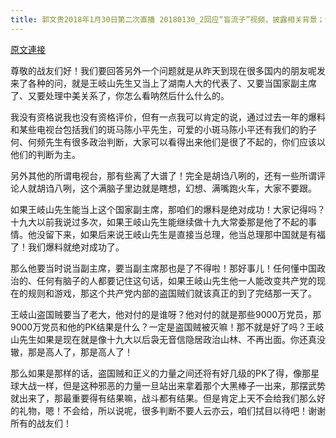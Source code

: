 ```yaml
---
title: 郭文贵2018年1月30日第二次直播 20180130_2回应“盲流子”视频，披露相关背景；谈王岐山“复出”和“文贵春晚”。
---
```


[原文連接](https://gnews.org/ThreadView/53484110)

尊敬的战友们好！我们要回答另外一个问题就是从昨天到现在很多国内的朋友呢发来了各种的问，就是王岐山先生又当上了湖南人大的代表了、又要当国家副主席了、又要处理中美关系了，你怎么看呐然后什么什么的。


我没有资格说我也没有资格评价，但有一点我可以肯定的说，通过过去一年的爆料和某些电视台包括我们的斑马陈小平先生，可爱的小斑马陈小平还有我们的豹子何、何频先生有很多政治判断，大家可以看得出来他们是很了不起的，你们应该以他们的判断为主。


另外其他的所谓电视台，那有些离了大谱了！完全是胡诌八咧的，还有一些所谓评论人就胡诌八咧，这个满脑子里边就是瞎想，幻想、满嘴跑火车，大家不要跟。


如果王岐山先生能当上这个国家副主席，那咱们的爆料是绝对成功！大家记得吗？十九大以前我说过多次，如果王岐山先生能继续做十九大常委那是他了不起的事情。他没留下来，如果后来说王岐山先生是直接当总理，他当总理那中国就是有福了！我们爆料就绝对成功了。


那么他要当时说当副主席，要当副主席那也是了不得啦！那好事儿！任何懂中国政治的、任何有脑子的人都要记住这句话，如果王岐山先生他一人能改变共产党的现在的规则和游戏，那这个共产党内部的盗国贼们就该真正的到了完结那一天了。


王岐山盗国贼要当了老大，他对付的是谁呀？他对付的就是那些9000万党员，那9000万党员和他的PK结果是什么？一定是盗国贼被灭嘛！那不就是好了吗？王岐山先生如果是现在就是像十九大以后袅无音信隐居政治山林、不再出面。你还真没辙，那是高人了，那是高人了！


那么如果是那样的话，盗国贼和正义的力量之间还将有好几级的PK了得，像那星球大战一样，但是这种邪恶的力量一旦站出来拿着那个大黑棒子一出来，那摆武势就出来了，那最重要得有结果嘛，战斗都有结果。但是肯定上天不会给我们那么好的礼物，嗯！不会给，所以说呢，很多判断不要人云亦云，咱们拭目以待吧！谢谢所有的战友们！
